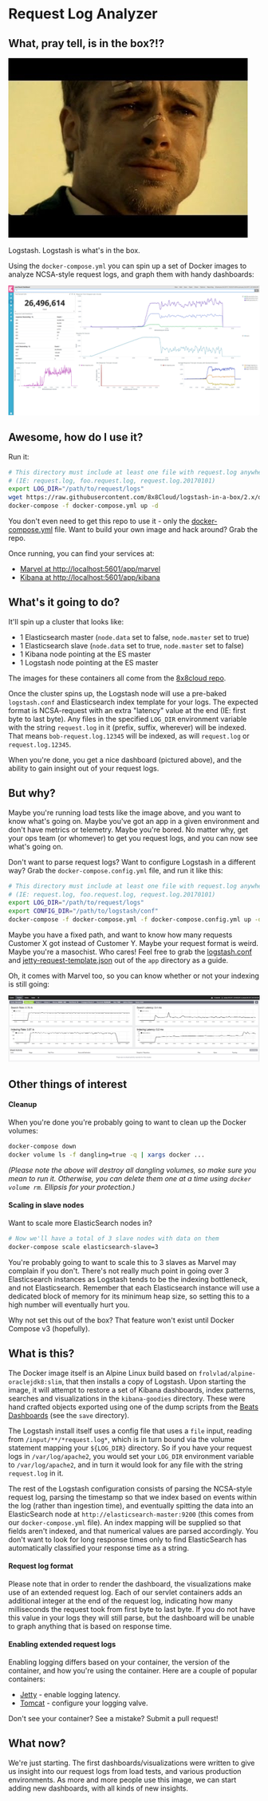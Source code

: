Request Log Analyzer
=====

## What, pray tell, is in the box?!?
![What's in the box?](https://raw.githubusercontent.com/8x8Cloud/logstash-in-a-box/2.x/docs/whats-in-the-box.jpg)

Logstash. Logstash is what's in the box.

Using the `docker-compose.yml` you can spin up a set of Docker images to analyze NCSA-style request logs, and graph them with handy dashboards:

![Kibana dashboard](https://raw.githubusercontent.com/8x8Cloud/logstash-in-a-box/2.x/docs/kibana-dashboard.png)

## Awesome, how do I use it?

Run it:

```bash
# This directory must include at least one file with request.log anywhere in the file name
# (IE: request.log, foo.request.log, request.log.20170101)
export LOG_DIR="/path/to/request/logs"
wget https://raw.githubusercontent.com/8x8Cloud/logstash-in-a-box/2.x/docker-compose.yml
docker-compose -f docker-compose.yml up -d
```

You don't even need to get this repo to use it - only the [docker-compose.yml](docker-compose.yml) file. Want to build your own image and hack around? Grab the repo.

Once running, you can find your services at:
 * [Marvel at http://localhost:5601/app/marvel](http://localhost:5601/app/marvel)
 * [Kibana at http://localhost:5601/app/kibana](http://localhost:5601/app/kibana)

## What's it going to do?
It'll spin up a cluster that looks like:
 * 1 Elasticsearch master (`node.data` set to false, `node.master` set to true)
 * 1 Elasticsearch slave (`node.data` set to true, `node.master` set to false)
 * 1 Kibana node pointing at the ES master
 * 1 Logstash node pointing at the ES master

The images for these containers all come from the [8x8cloud repo](https://hub.docker.com/u/8x8cloud/).

Once the cluster spins up, the Logstash node will use a pre-baked `logstash.conf` and Elasticsearch index template for your logs. The expected format is NCSA-request with an extra "latency" value at the end (IE: first byte to last byte). Any files in the specified `LOG_DIR` environment variable with the string `request.log` in it (prefix, suffix, wherever) will be indexed. That means `bob-request.log.12345` will be indexed, as will `request.log` or `request.log.12345`.

When you're done, you get a nice dashboard (pictured above), and the ability to gain insight out of your request logs.

## But why?

Maybe you're running load tests like the image above, and you want to know what's going on. Maybe you've got an app in a given environment and don't have metrics or telemetry. Maybe you're bored. No matter why, get your ops team (or whomever) to get you request logs, and you can now see what's going on.

Don't want to parse request logs? Want to configure Logstash in a different way? Grab the `docker-compose.config.yml` file, and run it like this:

```bash
# This directory must include at least one file with request.log anywhere in the file name
# (IE: request.log, foo.request.log, request.log.20170101)
export LOG_DIR="/path/to/request/logs"
export CONFIG_DIR="/path/to/logstash/conf"
docker-compose -f docker-compose.yml -f docker-compose.config.yml up -d
```

Maybe you have a fixed path, and want to know how many requests Customer X got instead of Customer Y. Maybe your request format is weird. Maybe you're a masochist. Who cares! Feel free to grab the [logstash.conf](https://raw.githubusercontent.com/8x8Cloud/logstash-in-a-box/2.x/app/logstash.conf) and [jetty-request-template.json](https://raw.githubusercontent.com/8x8Cloud/logstash-in-a-box/2.x/app/jetty-request-template.json) out of the `app` directory as a guide.

Oh, it comes with Marvel too, so you can know whether or not your indexing is still going:

![Marvel stats](https://raw.githubusercontent.com/8x8Cloud/logstash-in-a-box/2.x/docs/marvel-screen.png)

## Other things of interest

#### Cleanup

When you're done you're probably going to want to clean up the Docker volumes:

```bash
docker-compose down
docker volume ls -f dangling=true -q | xargs docker ...
```

*(Please note the above will destroy all dangling volumes, so make sure you mean to run it. Otherwise, you can delete them one at a time using `docker volume rm`. Ellipsis for your protection.)*

#### Scaling in slave nodes

Want to scale more ElasticSearch nodes in?
```bash
# Now we'll have a total of 3 slave nodes with data on them
docker-compose scale elasticsearch-slave=3
```

You're probably going to want to scale this to 3 slaves as Marvel may complain if you don't. There's not really much point in going over 3 Elasticsearch instances as Logstash tends to be the indexing bottleneck, and not Elasticsearch. Remember that each Elasticsearch instance will use a dedicated block of memory for its minimum heap size, so setting this to a high number will eventually hurt you.

Why not set this out of the box? That feature won't exist until Docker Compose v3 (hopefully).

## What is this?
The Docker image itself is an Alpine Linux build based on `frolvlad/alpine-oraclejdk8:slim`, that then installs a copy of Logstash. Upon starting the image, it will attempt to restore a set of Kibana dashboards, index patterns, searches and visualizations  in the `kibana-goodies` directory. These were hand crafted objects exported using one of the dump scripts from the [Beats Dashboards](https://github.com/elastic/beats-dashboards) (see the `save` directory).

The Logstash install itself uses a config file that uses a `file` input, reading from `/input/**/*request.log*`, which is in turn bound via the volume statement mapping your `${LOG_DIR}` directory. So if you have your request logs in `/var/log/apache2`, you would set your `LOG_DIR` environment variable to `/var/log/apache2`, and in turn it would look for any file with the string `request.log` in it.

The rest of the Logstash configuration consists of parsing the NCSA-style request log, parsing the timestamp so that we index based on events within the log (rather than ingestion time), and eventually spitting the data into an ElasticSearch node at `http://elasticsearch-master:9200` (this comes from our `docker-compose.yml` file). An index mapping will be supplied so that fields aren't indexed, and that numerical values are parsed accordingly. You don't want to look for long response times only to find ElasticSearch has automatically classified your response time as a string.

#### Request log format

Please note that in order to render the dashboard, the visualizations make use of an extended request log. Each of our servlet containers adds an additional integer at the end of the request log, indicating how many milliseconds the request took from first byte to last byte. If you do not have this value in your logs they will still parse, but the dashboard will be unable to graph anything that is based on response time.

#### Enabling extended request logs

Enabling logging differs based on your container, the version of the container, and how you're using the container. Here are a couple of popular containers:

 * [Jetty](http://www.eclipse.org/jetty/documentation/9.3.x/configuring-jetty-request-logs.html) - enable logging latency.
 * [Tomcat](https://tomcat.apache.org/tomcat-8.0-doc/config/valve.html#Access_Logging) - configure your logging valve.

Don't see your container? See a mistake? Submit a pull request!

## What now?
We're just starting. The first dashboards/visualizations were written to give us insight into our request logs from load tests, and various production environments. As more and more people use this image, we can start adding new dashboards, with all kinds of new insights.
